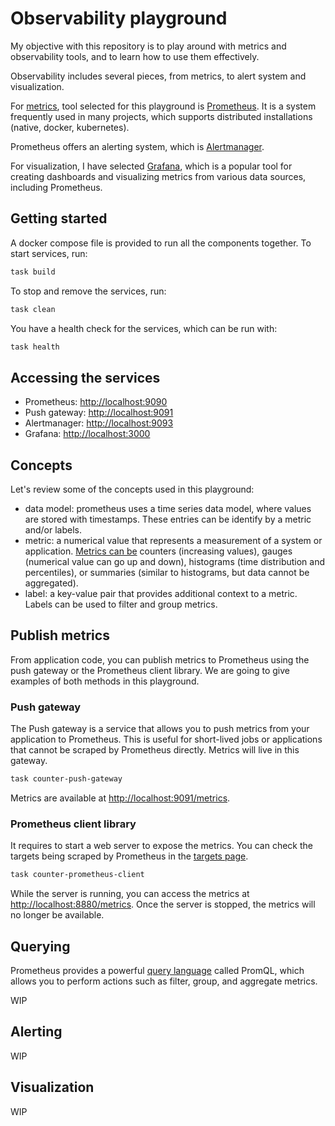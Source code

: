 # Observability playground

My objective with this repository is to play around with metrics and
observability tools, and to learn how to use them effectively.

Observability includes several pieces, from metrics, to alert system and
visualization.

For [metrics](./docs/metrics.md), tool selected for this playground is
[Prometheus](https://prometheus.io/). It is a system frequently used in many
projects, which supports distributed installations (native, docker, kubernetes).

Prometheus offers an alerting system, which is
[Alertmanager](https://prometheus.io/docs/alerting/latest/alertmanager/).

For visualization, I have selected [Grafana](https://grafana.com/), which is a
popular tool for creating dashboards and visualizing metrics from various data
sources, including Prometheus.

## Getting started

A docker compose file is provided to run all the components together. To start
services, run:

```bash
task build
```

To stop and remove the services, run:

```bash
task clean
```

You have a health check for the services, which can be run with:

```bash
task health
```

## Accessing the services

- Prometheus: [http://localhost:9090](http://localhost:9090)
- Push gateway: [http://localhost:9091](http://localhost:9091)
- Alertmanager: [http://localhost:9093](http://localhost:9093)
- Grafana: [http://localhost:3000](http://localhost:3000)

## Concepts

Let's review some of the concepts used in this playground:

- data model: prometheus uses a time series data model, where values are stored
  with timestamps. These entries can be identify by a metric and/or labels.
- metric: a numerical value that represents a measurement of a system or
  application.
  [Metrics can be](https://prometheus.io/docs/concepts/metric_types/) counters
  (increasing values), gauges (numerical value can go up and down), histograms
  (time distribution and percentiles), or summaries (similar to histograms, but
  data cannot be aggregated).
- label: a key-value pair that provides additional context to a metric. Labels
  can be used to filter and group metrics.

## Publish metrics

From application code, you can publish metrics to Prometheus using the push
gateway or the Prometheus client library. We are going to give examples of both
methods in this playground.

### Push gateway

The Push gateway is a service that allows you to push metrics from your
application to Prometheus. This is useful for short-lived jobs or applications
that cannot be scraped by Prometheus directly. Metrics will live in this
gateway.

```bash
task counter-push-gateway
```

Metrics are available at
[http://localhost:9091/metrics](http://localhost:9091/metrics).

### Prometheus client library

It requires to start a web server to expose the metrics. You can check the
targets being scraped by Prometheus in the
[targets page](http://localhost:9090/targets).

```bash
task counter-prometheus-client
```

While the server is running, you can access the metrics at
[http://localhost:8880/metrics](http://localhost:8880/metrics). Once the server
is stopped, the metrics will no longer be available.

## Querying

Prometheus provides a powerful
[query language](https://prometheus.io/docs/prometheus/latest/querying/basics/)
called PromQL, which allows you to perform actions such as filter, group, and
aggregate metrics.

WIP

## Alerting

WIP

## Visualization

WIP
